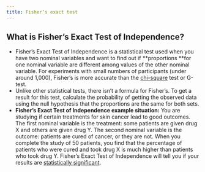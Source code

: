 ```yaml
---
title: Fisher’s exact test
---
```


## What is Fisher’s Exact Test of Independence?
- Fisher’s Exact Test of Independence is a statistical test used when you have two nominal variables and want to find out if **proportions **for one nominal variable are different among values of the other nominal variable. For experiments with small numbers of participants (under around 1,000), Fisher’s is more accurate than the [chi-square](https://www.statisticshowto.com/probability-and-statistics/chi-square/) test or G-test.
- Unlike other statistical tests, there isn’t a formula for Fisher’s. To get a result for this test, calculate the probability of getting the observed data using the null hypothesis that the proportions are the same for both sets.
- **Fisher’s Exact Test of Independence example situation:** You are studying if certain treatments for skin cancer lead to good outcomes. The first nominal variable is the treatment: some patients are given drug X and others are given drug Y. The second nominal variable is the outcome: patients are cured of cancer, or they are not. When you complete the study of 50 patients, you find that the percentage of patients who were cured and took drug X is much higher than patients who took drug Y. Fisher’s Exact Test of Independence will tell you if your results are [statistically significant](https://www.statisticshowto.com/what-is-statistical-significance/).